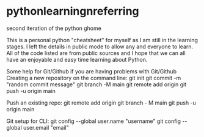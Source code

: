 # pythonlearningnreferring
second iteration of the python ghome

This is a personal python "cheatsheet" for myself as I am still in the learning stages. I left the details in public mode to allow any and everyone to learn.
All of the code listed are from public sources and I hope that we can all have an enjoyable and easy time learning about Python.





  Some help for Git/Github if you are having problems with Git/Github
  Creating a new repository on the command line:
git init
git commit -m "random commit message"
git branch -M main
git remote add origin <random git url>
git push -u origin main

  Push an existing repo:
git remote add origin <random git url>
git branch - M main
git push -u origin main
  
  Git setup for CLI:
git config --global user.name "username"
git config --global user.email "email"
